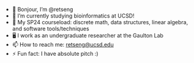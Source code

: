 - 👋 Bonjour, I’m @retseng
- 👀 I’m currently studying bioinformatics at UCSD!
- 🌱 My SP24 courseload: discrete math, data structures, linear algebra, and software tools/techniques
- 🖥️ I work as an undergraduate researcher at the Gaulton Lab
- 📫 How to reach me: retseng@ucsd.edu
- ⚡ Fun fact: I have absolute pitch :)

